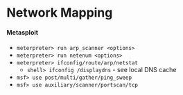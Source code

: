 # Network Mapping
#### Metasploit
* `meterpreter> run arp_scanner <options>`
* `meterpreter> run netenum <options>`
* `meterpreter> ifconfig/route/arp/netstat`
  * `shell> ifconfig /displaydns` - see local DNS cache
* `msf> use post/multi/gather/ping_sweep`
* `msf> use auxiliary/scanner/portscan/tcp`

